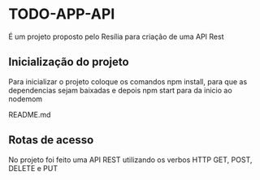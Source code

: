 <h1>TODO-APP-API</h1>
<p>É um projeto proposto pelo Resília para criação de uma API Rest</p>

<h2> Inicialização do projeto</h2>
<p>Para inicializar o projeto coloque os comandos npm install, para que as dependencias sejam baixadas e depois npm start para da inicio ao nodemom</p>README.md

<h2>Rotas de acesso</h2>
<p>No projeto foi feito uma API REST utilizando os verbos HTTP GET, POST, DELETE e PUT</p>




